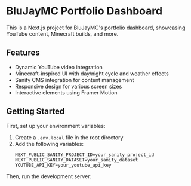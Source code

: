 # BluJayMC Portfolio Dashboard

This is a Next.js project for BluJayMC's portfolio dashboard, showcasing YouTube content, Minecraft builds, and more.

## Features

- Dynamic YouTube video integration
- Minecraft-inspired UI with day/night cycle and weather effects
- Sanity CMS integration for content management
- Responsive design for various screen sizes
- Interactive elements using Framer Motion

## Getting Started

First, set up your environment variables:

1. Create a `.env.local` file in the root directory
2. Add the following variables:
   ```
   NEXT_PUBLIC_SANITY_PROJECT_ID=your_sanity_project_id
   NEXT_PUBLIC_SANITY_DATASET=your_sanity_dataset
   YOUTUBE_API_KEY=your_youtube_api_key
   ```

Then, run the development server:
